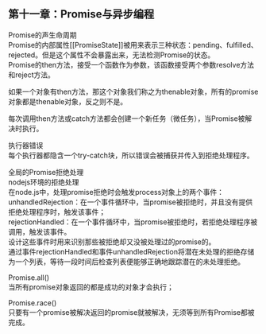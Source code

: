 ## 第十一章：Promise与异步编程
Promise的声生命周期<br>
Promise的内部属性[[PromiseState]]被用来表示三种状态：pending、fulfilled、rejected。但是这个属性不会暴露出来，无法检测Promise的状态。<br>
Promise的then方法，接受一个函数作为参数，该函数接受两个参数resolve方法和reject方法。<br>

如果一个对象有then方法，那这个对象我们称之为thenable对象，所有的promise对象都是thenable对象，反之则不是。<br>

每次调用then方法或catch方法都会创建一个新任务（微任务），当Promise被解决时执行。<br>

执行器错误<br>
每个执行器都隐含一个try-catch块，所以错误会被捕获并传入到拒绝处理程序。<br>

全局的Promise拒绝处理<br>
nodejs环境的拒绝处理<br>
在node.js中，处理promise拒绝时会触发process对象上的两个事件：<br>
unhandledRejection：在一个事件循环中，当promise被拒绝时，并且没有提供拒绝处理程序时，触发该事件；<br>
rejectionHandled：在一个事件循环中，当promise被拒绝时，若拒绝处理程序被调用，触发该事件。<br>
设计这些事件时用来识别那些被拒绝却又没被处理过的promise的。<br>
通过事件rejectionHandled和事件unhandledRejection将潜在未处理的拒绝存储为一个列表，等待一段时间后检查列表便能够正确地跟踪潜在的未处理拒绝。<br>

Promise.all()<br>
当所有promise对象返回的都是成功的对象才会执行；<br>

Promise.race()<br>
只要有一个promise被解决返回的promise就被解决，无须等到所有Promise都被完成。<br>